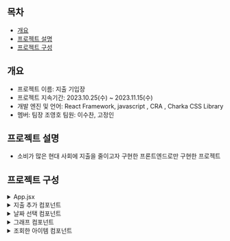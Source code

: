 
## 목차
- [개요](#개요)
- [프로젝트 설명](#프로젝트설명)
- [프로젝트 구성](#프로젝트구성)

## 개요
- 프로젝트 이름: 지출 기입장
- 프로젝트 지속기간: 2023.10.25(수) ~ 2023.11.15(수)
- 개발 엔진 및 언어: React Framework, javascript , CRA , Charka CSS Library
- 멤버: 팀장 조영호 팀원: 이수찬, 고정인 

## 프로젝트 설명
- 소비가 많은 현대 사회에 지출을 줄이고자 구현한 프론트엔드로만 구현한 프로젝트

## 프로젝트 구성
<details>
  <summary>
  App.jsx
</summary> 
  <img src="https://github.com/frontend-study-project/ExpenseTracker/assets/91147281/e7b47109-f659-4cc6-94e7-afc962120780"/>
  <br/>
  filterData는 날짜를 선택하고 나서 데이터 저장 state
  <br/>
  
  **1.AddItem-지출 추가 컴포넌트**
  <br/>
  **2.DateSelect-날짜 선택 컴포넌트**
  <br/>
  **3.GraphItem-그래프 컴포넌트**
  <br/>
  **4.List- 조회한 아이템 컴포넌트**
</details>

<details>
  <summary>
 지출 추가 컴포넌트
</summary> 
  <img src="https://github.com/frontend-study-project/ExpenseTracker/assets/91147281/643036f0-6cd9-4e80-a907-8aa763735a7c"/>
<img src="https://github.com/frontend-study-project/ExpenseTracker/assets/91147281/0daaf152-6d21-4341-928b-9f5848a51ed7"/>
 
  **중요: setItems([...items, data]); -> 깊은 복사로 붙여 넣기!**
</details>

<details>
  <summary>
 날짜 선택 컴포넌트
</summary> 
  <img src="https://github.com/frontend-study-project/ExpenseTracker/assets/91147281/f9047644-23f5-42f8-a862-dc588ea016fe"/>
  <br/>
  
   **중요: DatePicker라이브러리 사용**
   <br/>
   <img src="https://github.com/frontend-study-project/ExpenseTracker/assets/91147281/05b14f81-06be-4bc4-ab75-f357a32d4e11"/>
    <br/>
</details>

<details>
  <summary>
  그래프 컴포넌트
</summary> 
  <img src="https://github.com/frontend-study-project/ExpenseTracker/assets/91147281/f9047644-23f5-42f8-a862-dc588ea016fe"/>
  <br/>
  
   **중요: ReactApexChart 라이브러리 사용**
   <br/>
   <img src="https://github.com/frontend-study-project/ExpenseTracker/assets/91147281/05b14f81-06be-4bc4-ab75-f357a32d4e11"/>
    <br/>
   **조회버튼클릭시**
    <br/>
   <img src="https://github.com/frontend-study-project/ExpenseTracker/assets/91147281/14464e90-9968-48ce-8169-75b68259ce6c"/>
</details>

<details>
  <summary>
  조회한 아이템 컴포넌트
</summary> 
  <img src="https://github.com/frontend-study-project/ExpenseTracker/assets/91147281/f9047644-23f5-42f8-a862-dc588ea016fe"/>
  <br/>
  
   **중요: List -> ListItem -> Input 컴포넌트**
   <br/>
   <img src="https://github.com/frontend-study-project/ExpenseTracker/assets/91147281/05b14f81-06be-4bc4-ab75-f357a32d4e11"/>
    <br/>
   **리스트 클릭시**
    <br/>
   <img src="https://github.com/frontend-study-project/ExpenseTracker/assets/91147281/14464e90-9968-48ce-8169-75b68259ce6c"/>
</details>

